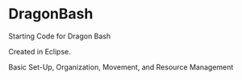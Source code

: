 DragonBash
==========

Starting Code for Dragon Bash

Created in Eclipse. 

Basic Set-Up, Organization, Movement, and Resource Management
